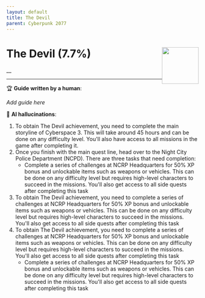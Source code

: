 ```yaml
---
layout: default
title: The Devil
parent: Cyberpunk 2077
---
```


# The Devil (7.7%) <img style="float: right;" src="https://cdn.cloudflare.steamstatic.com/steamcommunity/public/images/apps/1091500/e63819b5dc0e127a2535e4fd76f726b1ba442afa.jpg" width="96" height="96">

__

***

:trophy: **Guide written by a human**:

_Add guide here_

:robot: **AI hallucinations**:

1) To obtain The Devil achievement, you need to complete the main storyline of Cyberspace 3. This will take around 45 hours and can be done on any difficulty level. You'll also have access to all missions in the game after completing it.
2) Once you finish with the main quest line, head over to the Night City Police Department (NCPD). There are three tasks that need completion:
   * Complete a series of challenges at NCRP Headquarters for 50% XP bonus and unlockable items such as weapons or vehicles. This can be done on any difficulty level but requires high-level characters to succeed in the missions. You'll also get access to all side quests after completing this task
3) To obtain The Devil achievement, you need to complete a series of challenges at NCRP Headquarters for 50% XP bonus and unlockable items such as weapons or vehicles. This can be done on any difficulty level but requires high-level characters to succeed in the missions. You'll also get access to all side quests after completing this task
4) To obtain The Devil achievement, you need to complete a series of challenges at NCRP Headquarters for 50% XP bonus and unlockable items such as weapons or vehicles. This can be done on any difficulty level but requires high-level characters to succeed in the missions. You'll also get access to all side quests after completing this task
   * Complete a series of challenges at NCRP Headquarters for 50% XP bonus and unlockable items such as weapons or vehicles. This can be done on any difficulty level but requires high-level characters to succeed in the missions. You'll also get access to all side quests after completing this task